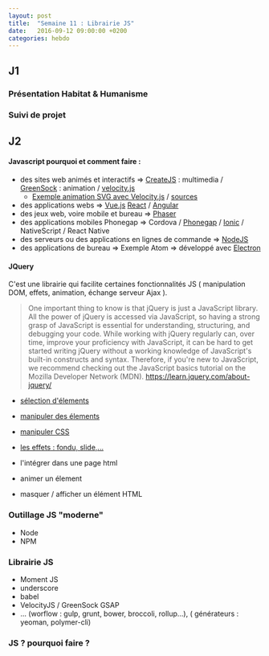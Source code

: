 ```yaml
---
layout: post
title:  "Semaine 11 : Librairie JS"
date:   2016-09-12 09:00:00 +0200
categories: hebdo
---
```


## J1
 
### Présentation Habitat & Humanisme 

### Suivi de projet

## J2 

#### Javascript pourquoi et comment faire :
- des sites web animés et interactifs => [CreateJS](http://www.createjs.com) : multimedia / [GreenSock](https://greensock.com/gsap) : animation / [velocity.js]()
  - <a href="http://www.rxlabz.com/labz/anims/4p_rect_libs.html" target="_blank">Exemple animation SVG avec Velocity.js</a>
     / <a href="https://github.com/Simplon-lyon/dev-web/blob/master/front/html/anims/4p_rect_libs.html" target="_blank">sources</a>
- des applications webs => [Vue.js](http://vuejs.org) [React](https://facebook.github.io/react/) / [Angular](https://angularjs.org)
- des jeux web, voire mobile et bureau  => [Phaser](http://phaser.io)
- des applications mobiles Phonegap => Cordova / [Phonegap](http://phonegap.com) / [Ionic](http://ionicframework.com) / NativeScript / React Native
- des serveurs ou des applications en lignes de commande => [NodeJS](https://nodejs.org/en/)
- des applications de bureau => Exemple Atom => développé avec [Electron](http://electron.atom.io)

#### JQuery

C'est une librairie qui facilite certaines fonctionnalités JS ( manipulation DOM, effets, animation, échange serveur Ajax ).

> One important thing to know is that jQuery is just a JavaScript library. All the power of jQuery is accessed via JavaScript, so having a strong grasp of JavaScript is essential for understanding, structuring, and debugging your code. While working with jQuery regularly can, over time, improve your proficiency with JavaScript, it can be hard to get started writing jQuery without a working knowledge of JavaScript's built-in constructs and syntax. Therefore, if you're new to JavaScript, we recommend checking out the JavaScript basics tutorial on the Mozilla Developer Network (MDN).
> https://learn.jquery.com/about-jquery/

- [sélection d'élements](https://learn.jquery.com/using-jquery-core/selecting-elements/)
- [manipuler des élements](https://learn.jquery.com/using-jquery-core/manipulating-elements/)
- [manipuler CSS](https://learn.jquery.com/using-jquery-core/css-styling-dimensions/)
- [les effets : fondu, slide,... ](https://learn.jquery.com/effects/)

- l'intégrer dans une page html
- animer un élement
- masquer / afficher un élément HTML

### Outillage JS "moderne"

- Node
- NPM

### Librairie JS

- Moment JS
- underscore
- babel
- VelocityJS / GreenSock GSAP
- ... (worflow : gulp, grunt, bower, broccoli, rollup...), ( générateurs : yeoman, polymer-cli)



### JS ? pourquoi faire ?
